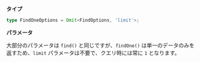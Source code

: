 **タイプ**

```typescript
type FindOneOptions = Omit<FindOptions, 'limit'>;
```

**パラメータ**

大部分のパラメータは `find()` と同じですが、`findOne()` は単一のデータのみを返すため、`limit` パラメータは不要で、クエリ時には常に `1` となります。